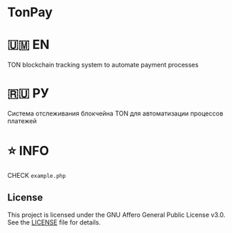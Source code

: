 # TonPay
# 🇺🇲 EN
TON blockchain tracking system to automate payment processes
# 🇷🇺 РУ
Система отслеживания блокчейна TON для автоматизации процессов платежей

# ⭐ INFO
CHECK ```example.php```


## License
This project is licensed under the GNU Affero General Public License v3.0. See the [LICENSE](LICENSE) file for details.
